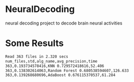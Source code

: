 # NeuralDecoding
neural decoding project to decode brain neural activities


# Some Results
```bash
Read 363 files in 2.320 secs
num_files,std,alg_name,avg_precision,time
363,0.193734578416,KNN 0.729572418616,52.406
363,0.138302614063,Random Forest 0.680538594607,126.633
363,0.139268680696,AdaBoost 0.676115370537,61.284
```